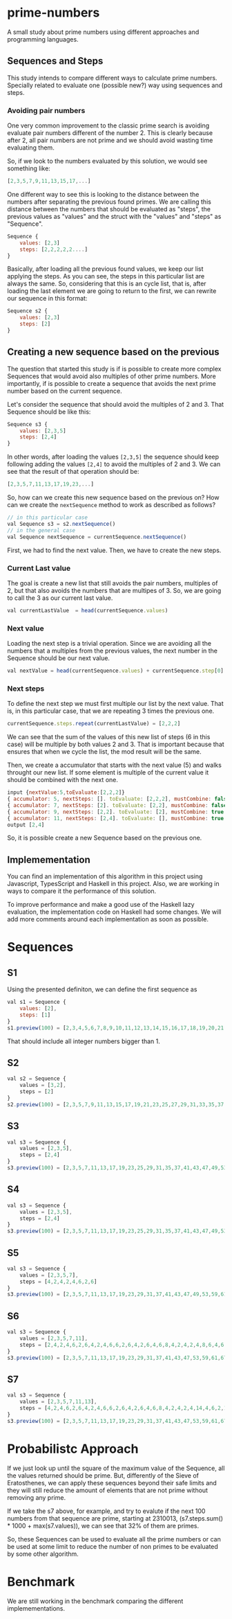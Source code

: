 # prime-numbers

A small study about prime numbers using different approaches and programming languages.

## Sequences and Steps

This study intends to compare different ways to calculate prime numbers.
Specially related to evaluate one (possible new?) way using sequences and steps.

### Avoiding pair numbers

One very common improvement to the classic prime search is avoiding evaluate pair numbers different of the number 2.
This is clearly because after 2, all pair numbers are not prime and we should avoid wasting time evaluating them.

So, if we look to the numbers evaluated by this solution, we would see something like:

```javascript
[2,3,5,7,9,11,13,15,17,...]
```

One different way to see this is looking to the distance between the numbers after separating the previous found primes.
We are calling this distance between the numbers that should be evaluated as "steps", the previous values as "values" and the struct with the "values" and "steps" as "Sequence".

```javascript
Sequence {
    values: [2,3]
    steps: [2,2,2,2,2....]
}
```

Basically, after loading all the previous found values, we keep our list applying the steps.
As you can see, the steps in this particular list are always the same.
So, considering that this is an cycle list, that is, after loading the last element we are going to return to the first, we can rewrite our sequence in this format:

```javascript
Sequence s2 {
    values: [2,3]
    steps: [2]
}
```

## Creating a new sequence based on the previous

The question that started this study is if is possible to create more complex Sequences that would avoid also multiples of other prime numbers.
More importantly, if is possible to create a sequence that avoids the next prime number based on the current sequence.

Let's consider the sequence that should avoid the multiples of 2 and 3. That Sequence should be like this:
```javascript
Sequence s3 {
    values: [2,3,5]
    steps: [2,4]
}
```
In other words, after loading the values ``[2,3,5]`` the sequence should keep following adding the values ``[2,4]`` to avoid the multiples of 2 and 3.
We can see that the result of that operation should be:
```javascript
[2,3,5,7,11,13,17,19,23,...]
```

So, how can we create this new sequence based on the previous on? How can we create the `nextSequence` method to work as described as follows?

```javascript
// in this particular case
val Sequence s3 = s2.nextSequence()
// in the general case
val Sequence nextSequence = currentSequence.nextSequence()
```
First, we had to find the next value. Then, we have to create the new steps.

### Current Last value
The goal is create a new list that still avoids the pair numbers, multiples of 2, but that also avoids the numbers that are multipes of 3. So, we are going to call the 3 as our current last value.
```javascript
val currentLastValue  = head(currentSequence.values)
```

### Next value

Loading the next step is a trivial operation. Since we are avoiding all the numbers that a multiples from the previous values, the next number in the Sequence should be our next value.

```javascript
val nextValue = head(currentSequence.values) + currentSequence.step[0] = 3 + 2 = 5
```

### Next steps

To define the next step we must first multiple our list by the next value. That is, in this particular case, that we are  repeating 3 times the previous one.

```javascript
currentSequence.steps.repeat(currentLastValue) = [2,2,2]
 ```

We can see that the sum of the values of this new list of steps (6 in this case) will be multiple by both values 2 and 3. That is important because that ensures that when we cycle the list, the mod result will be the same.

Then, we create a accumulator that starts with the next value (5) and walks throught our new list. If some element is multiple of the current value it should be combined with the next one.

```javascript
input {nextValue:5,toEvaluate:[2,2,2]}
{ accumulator: 5, nextSteps: []. toEvaluate: [2,2,2], mustCombine: false }
{ accumulator: 7, nextSteps: [2]. toEvaluate: [2,2], mustCombine: false }
{ accumulator: 9, nextSteps: [2,2]. toEvaluate: [2], mustCombine: true }
{ accumulator: 11, nextSteps: [2,4]. toEvaluate: [], mustCombine: true }
output [2,4]
```

So, it is possible create a new Sequence based on the previous one.

## Implemementation

You can find an implementation of this algorithm in this project using Javascript, TypesScript and Haskell in this project. Also, we are working in ways to compare it the performance of this solution.

To improve performance and make a good use of the Haskell lazy evaluation, the implementation code on Haskell had some changes. We will add more comments around each implementation as soon as possible. 

# Sequences

## S1

Using the presented definiton, we can define the first sequence as
```javascript
val s1 = Sequence {
    values: [2],
    steps: [1]
}
s1.preview(100) = [2,3,4,5,6,7,8,9,10,11,12,13,14,15,16,17,18,19,20,21,22,23,24,25,26,27,28,29,30,31,32,33,34,35,36,37,38,39,40,41,42,43,44,45,46,47,48,49,50,51,52,53,54,55,56,57,58,59,60,61,62,63,64,65,66,67,68,69,70,71,72,73,74,75,76,77,78,79,80,81,82,83,84,85,86,87,88,89,90,91,92,93,94,95,96,97,98,99,100,101,102]
```
That should include all integer numbers bigger than 1.

## S2
```javascript
val s2 = Sequence {
    values = [3,2], 
    steps = [2]
}
s2.preview(100) = [2,3,5,7,9,11,13,15,17,19,21,23,25,27,29,31,33,35,37,39,41,43,45,47,49,51,53,55,57,59,61,63,65,67,69,71,73,75,77,79,81,83,85,87,89,91,93,95,97,99,101,103,105,107,109,111,113,115,117,119,121,123,125,127,129,131,133,135,137,139,141,143,145,147,149,151,153,155,157,159,161,163,165,167,169,171,173,175,177,179,181,183,185,187,189,191,193,195,197,199,201,203]

```

## S3
```javascript
val s3 = Sequence {
    values = [2,3,5],
    steps = [2,4]
}
s3.preview(100) = [2,3,5,7,11,13,17,19,23,25,29,31,35,37,41,43,47,49,53,55,59,61,65,67,71,73,77,79,83,85,89,91,95,97,101,103,107,109,113,115,119,121,125,127,131,133,137,139,143,145,149,151,155,157,161,163,167,169,173,175,179,181,185,187,191,193,197,199,203,205,209,211,215,217,221,223,227,229,233,235,239,241,245,247,251,253,257,259,263,265,269,271,275,277,281,283,287,289,293,295,299,301,305]
```

## S4
```javascript
val s3 = Sequence {
    values = [2,3,5],
    steps = [2,4]
}
s3.preview(100) = [2,3,5,7,11,13,17,19,23,25,29,31,35,37,41,43,47,49,53,55,59,61,65,67,71,73,77,79,83,85,89,91,95,97,101,103,107,109,113,115,119,121,125,127,131,133,137,139,143,145,149,151,155,157,161,163,167,169,173,175,179,181,185,187,191,193,197,199,203,205,209,211,215,217,221,223,227,229,233,235,239,241,245,247,251,253,257,259,263,265,269,271,275,277,281,283,287,289,293,295,299,301,305]
```

## S5
```javascript
val s3 = Sequence {
    values = [2,3,5,7],
    steps = [4,2,4,2,4,6,2,6]
}
s3.preview(100) = [2,3,5,7,11,13,17,19,23,29,31,37,41,43,47,49,53,59,61,67,71,73,77,79,83,89,91,97,101,103,107,109,113,119,121,127,131,133,137,139,143,149,151,157,161,163,167,169,173,179,181,187,191,193,197,199,203,209,211,217,221,223,227,229,233,239,241,247,251,253,257,259,263,269,271,277,281,283,287,289,293,299,301,307,311,313,317,319,323,329,331,337,341,343,347,349,353,359,361,367,371,373,377,379]
```

## S6
```javascript
val s3 = Sequence {
    values = [2,3,5,7,11],
    steps = [2,4,2,4,6,2,6,4,2,4,6,6,2,6,4,2,6,4,6,8,4,2,4,2,4,8,6,4,6,2,4,6,2,6,6,4,2,4,6,2,6,4,2,4,2,10,2,10],
}
s3.preview(100) = [2,3,5,7,11,13,17,19,23,29,31,37,41,43,47,53,59,61,67,71,73,79,83,89,97,101,103,107,109,113,121,127,131,137,139,143,149,151,157,163,167,169,173,179,181,187,191,193,197,199,209,211,221,223,227,229,233,239,241,247,251,253,257,263,269,271,277,281,283,289,293,299,307,311,313,317,319,323,331,337,341,347,349,353,359,361,367,373,377,379,383,389,391,397,401,403,407,409,419,421,431,433,437,439,443]
```

## S7
```javascript
val s3 = Sequence {
    values = [2,3,5,7,11,13],
    steps = [4,2,4,6,2,6,4,2,4,6,6,2,6,4,2,6,4,6,8,4,2,4,2,4,14,4,6,2,10,2,6,6,4,2,4,6,2,10,2,4,2,12,10,2,4,2,4,6,2,6,4,6,6,6,2,6,4,2,6,4,6,8,4,2,4,6,8,6,10,2,4,6,2,6,6,4,2,4,6,2,6,4,2,6,10,2,10,2,4,2,4,6,8,4,2,4,12,2,6,4,2,6,4,6,12,2,4,2,4,8,6,4,6,2,4,6,2,6,10,2,4,6,2,6,4,2,4,2,10,2,10,2,4,6,6,2,6,6,4,6,6,2,6,4,2,6,4,6,8,4,2,6,4,8,6,4,6,2,4,6,8,6,4,2,10,2,6,4,2,4,2,10,2,10,2,4,2,4,8,6,4,2,4,6,6,2,6,4,8,4,6,8,4,2,4,2,4,8,6,4,6,6,6,2,6,6,4,2,4,6,2,6,4,2,4,2,10,2,10,2,6,4,6,2,6,4,2,4,6,6,8,4,2,6,10,8,4,2,4,2,4,8,10,6,2,4,8,6,6,4,2,4,6,2,6,4,6,2,10,2,10,2,4,2,4,6,2,6,4,2,4,6,6,2,6,6,6,4,6,8,4,2,4,2,4,8,6,4,8,4,6,2,6,6,4,2,4,6,8,4,2,4,2,10,2,10,2,4,2,4,6,2,10,2,4,6,8,6,4,2,6,4,6,8,4,6,2,4,8,6,4,6,2,4,6,2,6,6,4,6,6,2,6,6,4,2,10,2,10,2,4,2,4,6,2,6,4,2,10,6,2,6,4,2,6,4,6,8,4,2,4,2,12,6,4,6,2,4,6,2,12,4,2,4,8,6,4,2,4,2,10,2,10,6,2,4,6,2,6,4,2,4,6,6,2,6,4,2,10,6,8,6,4,2,4,8,6,4,6,2,4,6,2,6,6,6,4,6,2,6,4,2,4,2,10,12,2,4,2,10,2,6,4,2,4,6,6,2,10,2,6,4,14,4,2,4,2,4,8,6,4,6,2,4,6,2,6,6,4,2,4,6,2,6,4,2,4,12,2,12],
}
s3.preview(100) = [2,3,5,7,11,13,17,19,23,29,31,37,41,43,47,53,59,61,67,71,73,79,83,89,97,101,103,107,109,113,127,131,137,139,149,151,157,163,167,169,173,179,181,191,193,197,199,211,221,223,227,229,233,239,241,247,251,257,263,269,271,277,281,283,289,293,299,307,311,313,317,323,331,337,347,349,353,359,361,367,373,377,379,383,389,391,397,401,403,409,419,421,431,433,437,439,443,449,457,461,463,467,479,481,487,491]
```

# Probabilistc Approach

If we just look up until the square of the maximum value of the Sequence, all the values returned should be prime.
But, differently of the Sieve of Eratosthenes, we can apply these sequences beyond their safe limits and they will still reduce the amount of elements that are not prime without removing any prime.

If we take the s7 above, for example, and try to evalute if the next 100 numbers from that sequence are prime, starting at 2310013, (s7.steps.sum() * 1000 + max(s7.values)), we can see that 32% of them are primes.

So, these Sequences can be used to evaluate all the prime numbers or can be used at some limit to reduce the number of non primes to be evaluated by some other algorithm.

# Benchmark

We are still working in the benchmark comparing the different implemementations.